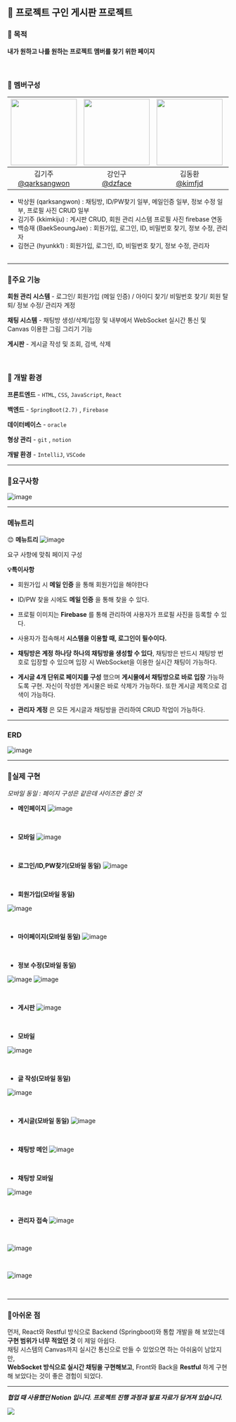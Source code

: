 💬 프로젝트 구인 게시판 프로젝트
---

### 🎯 목적
__내가 원하고 나를 원하는 프로젝트 멤버를 찾기 위한 페이지__

<br>

### 👥 멤버구성
|<img src="https://avatars.githubusercontent.com/u/161571071?v=4" width="150" height="150"/>|<img src="https://avatars.githubusercontent.com/u/161570968?v=4" width="150" height="150"/>|<img src="https://avatars.githubusercontent.com/u/163942942?v=4" width="150" height="150"/>|<img src="https://avatars.githubusercontent.com/u/161571071?v=4" width="150" height="150"/>|<img src="https://avatars.githubusercontent.com/u/161571071?v=4" width="150" height="150"/>|
|:-:|:-:|:-:|:-:|:-:|
|김기주<br/>[@qarksangwon](https://github.com/kkimkiju)|강인구<br/>[@dzface](https://github.com/dzface)|김동환<br/>[@kimfjd](https://github.com/kimfjd)|김세호<br/>[@tpgh1554](https://github.com/tpgh1554)|임정후<br/>[@limfarmer](https://github.com/limfarmer)|

  - 박상원 (qarksangwon) : 채팅방, ID/PW찾기 일부, 메일인증 일부, 정보 수정 일부, 프로필 사진 CRUD 일부
  - 김기주 (kkimkiju) : 게시판 CRUD, 회원 관리 시스템 프로필 사진 firebase 연동
  - 백승재 (BaekSeoungJae) : 회원가입, 로그인, ID, 비밀번호 찾기, 정보 수정, 관리자 
  - 김현근 (hyunkk1) :  회원가입, 로그인, ID, 비밀번호 찾기, 정보 수정, 관리자
<br><br>
---

### 📌주요 기능
__회원 관리 시스템__ - 로그인/ 회원가입 (메일 인증) / 아이디 찾기/ 비밀번호 찾기/ 회원 탈퇴/ 정보 수정/ 관리자 계정

__채팅 시스템__ - 채팅방 생성/삭제/입장 및 내부에서 WebSocket 실시간 통신 및 Canvas 이용한 그림 그리기 기능

__게시판__ - 게시글 작성 및 조회, 검색, 삭제

<br>

### 🔧 개발 환경
__프론트엔드__ - `HTML`, `CSS`, `JavaScript`, `React`

__백엔드__ - `SpringBoot(2.7)` , `Firebase`

__데이터베이스__ - `oracle`

__형상 관리__ - `git` , `notion`

__개발 환경__ - `IntelliJ`, `VSCode`

---

### 📜요구사항 
![image](https://github.com/qarksangwon/AskMe/assets/113305463/92d06d6b-01ed-405c-a2e6-d20d626d9681)

---

### 메뉴트리
😊 __메뉴트리__ 
![image](https://github.com/qarksangwon/AskMe/assets/113305463/32e6ae1d-48c0-4604-bb00-976373ec1090)

요구 사항에 맞춰 페이지 구성

__💡특이사항__
  - 회원가입 시 __메일 인증__ 을 통해 회원가입을 해야한다

  -  ID/PW 찾을 시에도 __메일 인증__ 을 통해 찾을 수 있다.

  -  프로필 이미지는 __Firebase__ 를 통해 관리하여 사용자가 프로필 사진을 등록할 수 있다.

  - 사용자가 접속해서 __시스템을 이용할 때, 로그인이 필수이다.__  

  - __채팅방은 계정 하나당 하나의 채팅방을 생성할 수 있다__, 채팅방은 반드시 채팅방 번호로 입장할 수 있으며 입장 시 WebSocket을 이용한 실시간 채팅이 가능하다.

  - __게시글 4개 단위로 페이지를 구성__ 했으며 __게시물에서 채팅방으로 바로 입장__ 가능하도록 구현. 자신이 작성한 게시물은 바로 삭제가 가능하다. 또한 게시글 제목으로 검색이 가능하다.

  - __관리자 계정__ 은 모든 게시글과 채팅방을 관리하여 CRUD 작업이 가능하다.



---

### ERD 
![image](https://github.com/qarksangwon/AskMe/assets/113305463/6ccbd005-419d-4399-91a1-fd93910ed3c9)


---

### 🎨실제 구현 
_모바일 동일 : 페이지 구성은 같은데 사이즈만 줄인 것_

- __메인페이지__
![image](https://github.com/qarksangwon/AskMe/assets/113305463/8f4775c3-a33c-4885-9e6f-5aa5dab9c28c)

<br>

- __모바일__
![image](https://github.com/qarksangwon/AskMe/assets/113305463/63221c57-9a17-4281-bddb-0ba87e13a940)

<br>

- __로그인/ID,PW찾기(모바일 동일)__
![image](https://github.com/qarksangwon/AskMe/assets/113305463/4f2d8cc4-f530-45dd-8f76-5b68dc1a7cce)

<br>

- __회원가입(모바일 동일)__
  
![image](https://github.com/qarksangwon/AskMe/assets/113305463/1b0cff0c-8b58-457d-b186-cd8b38e2f276)

<br>

- __마이페이지(모바일 동일)__
![image](https://github.com/qarksangwon/AskMe/assets/113305463/266ad9db-9293-4a25-a296-f02a9892103a)

<br>

- __정보 수정(모바일 동일)__
  
![image](https://github.com/qarksangwon/AskMe/assets/113305463/e92e1968-1eb4-4d6c-a17c-01aeede6bc4f)  ![image](https://github.com/qarksangwon/AskMe/assets/113305463/d765950d-c017-40fd-9c22-d3e98c385d73)


<br>

- __게시판__
![image](https://github.com/qarksangwon/AskMe/assets/113305463/5aa65c8a-5362-40cf-8130-8b3a8500e970)


<br>

- __모바일__
  
![image](https://github.com/qarksangwon/AskMe/assets/113305463/76fe859e-b269-4a2f-994a-4b2c13844d7b)

<br>

- __글 작성(모바일 동일)__
  
![image](https://github.com/qarksangwon/AskMe/assets/113305463/62e297d8-da2a-437c-8b2d-bb18e1b60dd8)

<br>

- __게시글(모바일 동일)__
![image](https://github.com/qarksangwon/AskMe/assets/113305463/871174ce-d5e5-4519-b4ce-1eddf4e48a18)

<br>

- __채팅방 메인__
![image](https://github.com/qarksangwon/AskMe/assets/113305463/50724f4b-9d4e-4d61-a5af-dd9a397a4ccd)


<br>

- __채팅방 모바일__
  
![image](https://github.com/qarksangwon/AskMe/assets/113305463/cee4dc9c-852c-424c-8266-84f5a3f07746)

<br>

- __관리자 접속__
![image](https://github.com/qarksangwon/AskMe/assets/113305463/a92b7374-1929-4db4-860f-74b0652dc363)

<br>

![image](https://github.com/qarksangwon/AskMe/assets/113305463/fbfa4d58-e156-4f8f-b8ad-0ddee92613c5)

<br>

![image](https://github.com/qarksangwon/AskMe/assets/113305463/94b15398-2b1c-4f84-9a2b-84b395480dae)

<br>


---
### 🙈아쉬운 점 ###
먼저, React와 Restful 방식으로 Backend (Springboot)와 통합 개발을 해 보았는데 __구현 범위가 너무 적었던 것__ 이 제일 아쉽다. 
<br>
채팅 시스템의 Canvas까지 실시간 통신으로 만들 수 있었으면 하는 아쉬움이 남았지만, <br>
__WebSocket 방식으로 실시간 채팅을 구현해보고__, Front와 Back을 __Restful__ 하게 구현해 보았다는 것이 좋은 경험이 되었다.

---

___협업 때 사용했던 Notion 입니다. 프로젝트 진행 과정과 발표 자료가 담겨져 있습니다.___

  <a href="https://www.notion.so/sangdolstudy/ASKME-0def579f2e314c96a7daf867d7866038">
    <img src="https://img.shields.io/badge/TeamProject-A374DB?style=for-the-badge&logo=notion&logoColor=#ECD53F">
  </a>
